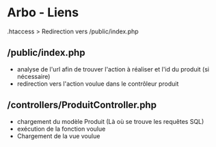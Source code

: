 # Arbo - Liens

.htaccess > Redirection vers /public/index.php

## /public/index.php

- analyse de l'url afin de trouver l'action à réaliser et l'id du produit (si nécessaire)
- redirection vers l'action voulue dans le contrôleur produit

## /controllers/ProduitController.php

- chargement du modèle Produit (Là où se trouve les requêtes SQL)
- exécution de la fonction voulue
- Chargement de la vue voulue
  
